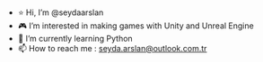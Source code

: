 - ⭐ Hi, I’m @seydaarslan
- 🎮 I’m interested in making games with Unity and Unreal Engine
- 🌱 I’m currently learning Python
- 📫 How to reach me : seyda.arslan@outlook.com.tr


<!---
seydaarslan/seydaarslan is a ✨ special ✨ repository because its `README.md` (this file) appears on your GitHub profile.
You can click the Preview link to take a look at your changes.
--->
